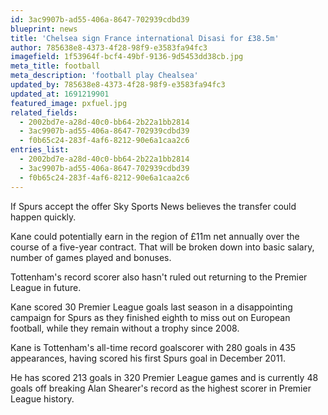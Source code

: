 ```yaml
---
id: 3ac9907b-ad55-406a-8647-702939cdbd39
blueprint: news
title: 'Chelsea sign France international Disasi for £38.5m'
author: 785638e8-4373-4f28-98f9-e3583fa94fc3
imagefield: 1f53964f-bcf4-49bf-9136-9d5453dd38cb.jpg
meta_title: football
meta_description: 'football play Chealsea'
updated_by: 785638e8-4373-4f28-98f9-e3583fa94fc3
updated_at: 1691219901
featured_image: pxfuel.jpg
related_fields:
  - 2002bd7e-a28d-40c0-bb64-2b22a1bb2814
  - 3ac9907b-ad55-406a-8647-702939cdbd39
  - f0b65c24-283f-4af6-8212-90e6a1caa2c6
entries_list:
  - 2002bd7e-a28d-40c0-bb64-2b22a1bb2814
  - 3ac9907b-ad55-406a-8647-702939cdbd39
  - f0b65c24-283f-4af6-8212-90e6a1caa2c6
---
```

If Spurs accept the offer Sky Sports News believes the transfer could happen quickly.

Kane could potentially earn in the region of £11m net annually over the course of a five-year contract. That will be broken down into basic salary, number of games played and bonuses.

Tottenham's record scorer also hasn't ruled out returning to the Premier League in future.

Kane scored 30 Premier League goals last season in a disappointing campaign for Spurs as they finished eighth to miss out on European football, while they remain without a trophy since 2008.

Kane is Tottenham's all-time record goalscorer with 280 goals in 435 appearances, having scored his first Spurs goal in December 2011.

He has scored 213 goals in 320 Premier League games and is currently 48 goals off breaking Alan Shearer's record as the highest scorer in Premier League history.